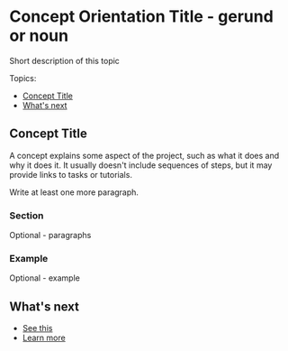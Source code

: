 

# Concept Orientation Title - gerund or noun

Short description of this topic

Topics:

* [Concept Title](#concept-title)
* [What's next](#whats-next)




## Concept Title

A concept explains some aspect of the project, such as what it does and why it does it. It usually doesn't include sequences of steps, but it may provide links to tasks or tutorials. 

Write at least one more paragraph.


### Section

Optional - paragraphs

### Example

Optional - example

## What's next

* [See this]() 
* [Learn more]()
